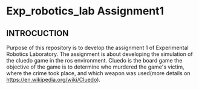 # Exp_robotics_lab Assignment1
## INTROCUCTION
  Purpose of this repository is to develop the assignment 1 of Experimental Robotics Laboratory. The assignment is about developing the simulation of the cluedo game in the ros environment. Cluedo is the board game the objective of the game is to determine who murdered the game's victim, where the crime took place, and which weapon was used(more details on https://en.wikipedia.org/wiki/Cluedo). 
